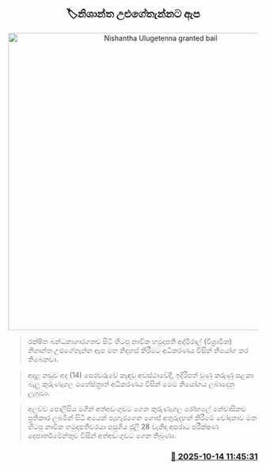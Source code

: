 <p align='center'><b><h2 align='center' title='Nishantha Ulugetenna granted bail'>🏷නිශාන්ත උළුගේතැන්නට ඇප</h2></b></p>
<p align='center'><img src='https://helakuru.sgp1.cdn.digitaloceanspaces.com/esana/images/lib/court-2.jpg' width='600' alt='Nishantha Ulugetenna granted bail'></p>

> රක්ෂිත බන්ධනාගාරගතව සිටි හිටපු නාවික හමුදාපති අද්මිරාල් (විශ්‍රාමික) නිශාන්ත උළුගේතැන්න ඇප මත නිදහස් කිරීමට අධිකරණය විසින් නියෝග කර තිබෙනවා.

> අදාළ නඩුව අද (14) පෙරවරුවේ කැඳවූ අවස්ථාවේදී, ඉදිරිපත් වුණු කරුණු සළකා බැලූ කුරුණෑගල මහේස්ත්‍රාත් අධිකරණය විසින් මෙම නියෝගය ලබාදෙනු ලැබුවා.

> අලව්ව පොලීසිය මගින් අත්අඩංගුවට ගෙන කුරුණෑගල රෝහලේ නේවාසිකව ප්‍රතිකාර ලබමින් සිටි අයෙක් පැහැරගෙන ගොස් අතුරුදහන් කිරීමේ චෝදනාව මත හිටපු නාවික හමුදාපතිවරයා පසුගිය ජූලි 28 වැනිදා අපරාධ පරීක්ෂණ දෙපාර්තමේන්තුව විසින් අත්අඩංගුවට ගෙන තිබුණා.



<h3 align='right'><a href='https://www.helakuru.lk/esana/p/114477/'>📅 2025-10-14 11:45:31</a></h3>
